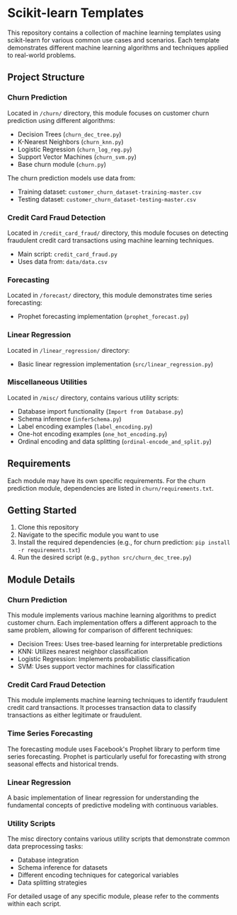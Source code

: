 # Scikit-learn Templates

This repository contains a collection of machine learning templates using scikit-learn for various common use cases and scenarios. Each template demonstrates different machine learning algorithms and techniques applied to real-world problems.

## Project Structure

### Churn Prediction
Located in `/churn/` directory, this module focuses on customer churn prediction using different algorithms:
- Decision Trees (`churn_dec_tree.py`)
- K-Nearest Neighbors (`churn_knn.py`)
- Logistic Regression (`churn_log_reg.py`)
- Support Vector Machines (`churn_svm.py`)
- Base churn module (`churn.py`)

The churn prediction models use data from:
- Training dataset: `customer_churn_dataset-training-master.csv`
- Testing dataset: `customer_churn_dataset-testing-master.csv`

### Credit Card Fraud Detection
Located in `/credit_card_fraud/` directory, this module focuses on detecting fraudulent credit card transactions using machine learning techniques.
- Main script: `credit_card_fraud.py`
- Uses data from: `data/data.csv`

### Forecasting
Located in `/forecast/` directory, this module demonstrates time series forecasting:
- Prophet forecasting implementation (`prophet_forecast.py`)

### Linear Regression
Located in `/linear_regression/` directory:
- Basic linear regression implementation (`src/linear_regression.py`)

### Miscellaneous Utilities
Located in `/misc/` directory, contains various utility scripts:
- Database import functionality (`Import from Database.py`)
- Schema inference (`inferSchema.py`)
- Label encoding examples (`label_encoding.py`)
- One-hot encoding examples (`one_hot_encoding.py`)
- Ordinal encoding and data splitting (`ordinal-encode_and_split.py`)

## Requirements

Each module may have its own specific requirements. For the churn prediction module, dependencies are listed in `churn/requirements.txt`.

## Getting Started

1. Clone this repository
2. Navigate to the specific module you want to use
3. Install the required dependencies (e.g., for churn prediction: `pip install -r requirements.txt`)
4. Run the desired script (e.g., `python src/churn_dec_tree.py`)

## Module Details

### Churn Prediction
This module implements various machine learning algorithms to predict customer churn. Each implementation offers a different approach to the same problem, allowing for comparison of different techniques:

- Decision Trees: Uses tree-based learning for interpretable predictions
- KNN: Utilizes nearest neighbor classification
- Logistic Regression: Implements probabilistic classification
- SVM: Uses support vector machines for classification

### Credit Card Fraud Detection
This module implements machine learning techniques to identify fraudulent credit card transactions. It processes transaction data to classify transactions as either legitimate or fraudulent.

### Time Series Forecasting
The forecasting module uses Facebook's Prophet library to perform time series forecasting. Prophet is particularly useful for forecasting with strong seasonal effects and historical trends.

### Linear Regression
A basic implementation of linear regression for understanding the fundamental concepts of predictive modeling with continuous variables.

### Utility Scripts
The misc directory contains various utility scripts that demonstrate common data preprocessing tasks:
- Database integration
- Schema inference for datasets
- Different encoding techniques for categorical variables
- Data splitting strategies

For detailed usage of any specific module, please refer to the comments within each script.
